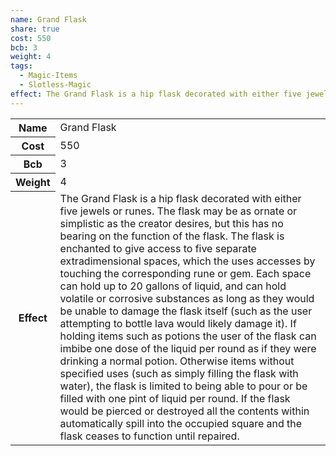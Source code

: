 ```yaml
---
name: Grand Flask
share: true
cost: 550
bcb: 3
weight: 4
tags:
  - Magic-Items
  - Slotless-Magic
effect: The Grand Flask is a hip flask decorated with either five jewels or runes. The flask may be as ornate or simplistic as the creator desires, but this has no bearing on the function of the flask. The flask is enchanted to give access to five separate extradimensional spaces, which the uses accesses by touching the corresponding rune or gem. Each space can hold up to 20 gallons of liquid, and can hold volatile or corrosive substances as long as they would be unable to damage the flask itself (such as the user attempting to bottle lava would likely damage it).  If holding items such as potions the user of the flask can imbibe one dose of the liquid per round as if they were drinking a normal potion. Otherwise items without specified uses (such as simply filling the flask with water), the flask is limited to being able to pour or be filled with one pint of liquid per round.  If the flask would be pierced or destroyed all the contents within automatically spill into the occupied square and the flask ceases to function until repaired.
---
```

<p><span dir="ltr" style="overflow-x: auto;"><table><tbody><tr><th dir="ltr">Name</th><td dir="ltr">Grand Flask</td></tr><tr><th dir="ltr">Cost</th><td dir="auto">550</td></tr><tr><th dir="ltr">Bcb</th><td dir="auto">3</td></tr><tr><th dir="ltr">Weight</th><td dir="auto">4</td></tr><tr><th dir="ltr">Effect</th><td dir="ltr">The Grand Flask is a hip flask decorated with either five jewels or runes. The flask may be as ornate or simplistic as the creator desires, but this has no bearing on the function of the flask. The flask is enchanted to give access to five separate extradimensional spaces, which the uses accesses by touching the corresponding rune or gem. Each space can hold up to 20 gallons of liquid, and can hold volatile or corrosive substances as long as they would be unable to damage the flask itself (such as the user attempting to bottle lava would likely damage it).  If holding items such as potions the user of the flask can imbibe one dose of the liquid per round as if they were drinking a normal potion. Otherwise items without specified uses (such as simply filling the flask with water), the flask is limited to being able to pour or be filled with one pint of liquid per round.  If the flask would be pierced or destroyed all the contents within automatically spill into the occupied square and the flask ceases to function until repaired.</td></tr></tbody></table></span></p>